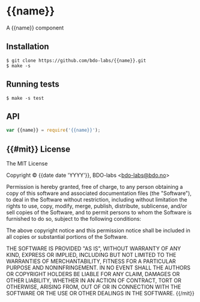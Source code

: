 
{{name}}
=========

A {{name}} component


Installation
------------

    $ git clone https://github.com/bdo-labs/{{name}}.git
    $ make -s


Running tests
-------------

    $ make -s test


API
---

```Javascript
var {{name}} = require('{{name}}');
```


{{#mit}}
License
-------

The MIT License

Copyright &copy; {{date date 'YYYY'}}, BDO-labs &lt;bdo-labs@bdo.no&gt;

Permission is hereby granted, free of charge, to any person obtaining a
copy of this software and associated documentation files (the "Software"),
to deal in the Software without restriction, including without limitation
the rights to use, copy, modify, merge, publish, distribute, sublicense,
and/or sell copies of the Software, and to permit persons to whom the
Software is furnished to do so, subject to the following conditions:

The above copyright notice and this permission notice shall be included in
all copies or substantial portions of the Software.

THE SOFTWARE IS PROVIDED "AS IS", WITHOUT WARRANTY OF ANY KIND, EXPRESS OR
IMPLIED, INCLUDING BUT NOT LIMITED TO THE WARRANTIES OF MERCHANTABILITY,
FITNESS FOR A PARTICULAR PURPOSE AND NONINFRINGEMENT. IN NO EVENT SHALL THE
AUTHORS OR COPYRIGHT HOLDERS BE LIABLE FOR ANY CLAIM, DAMAGES OR OTHER
LIABILITY, WHETHER IN AN ACTION OF CONTRACT, TORT OR OTHERWISE, ARISING
FROM, OUT OF OR IN CONNECTION WITH THE SOFTWARE OR THE USE OR OTHER
DEALINGS IN THE SOFTWARE.
{{/mit}}

